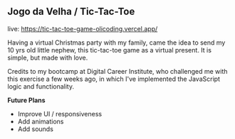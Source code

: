 ## Jogo da Velha / Tic-Tac-Toe

live: https://tic-tac-toe-game-olicoding.vercel.app/ 

Having a virtual Christmas party with my family, came the idea to send my 10 yrs old little nephew, this tic-tac-toe game as a virtual present. It is simple, but made with love.

Credits to my bootcamp at Digital Career Institute, who challenged me with this exercise a few weeks ago, in which I've implemented the JavaScript logic and functionality.

**Future Plans**

- Improve UI / responsiveness
- Add animations
- Add sounds
